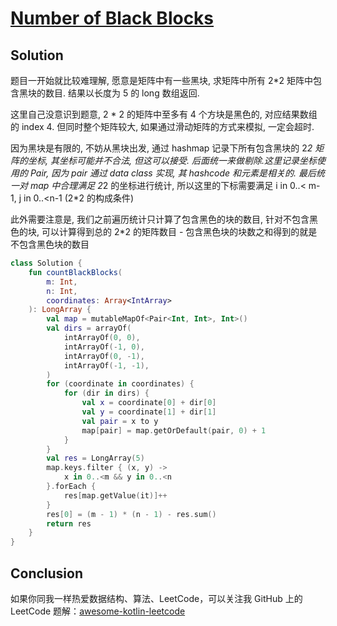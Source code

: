 # [Number of Black Blocks][title]

## Solution
题目一开始就比较难理解, 愿意是矩阵中有一些黑块, 求矩阵中所有 2*2 矩阵中包含黑块的数目.
结果以长度为 5 的 long 数组返回.

这里自己没意识到题意, 2 * 2 的矩阵中至多有 4 个方块是黑色的, 对应结果数组的 index 4.
但同时整个矩阵较大, 如果通过滑动矩阵的方式来模拟, 一定会超时.

因为黑块是有限的, 不妨从黑块出发, 通过 hashmap 记录下所有包含黑块的 2*2 矩阵的坐标, 其坐标可能并不合法,
但这可以接受. 后面统一来做剔除.这里记录坐标使用的 Pair, 因为 pair 通过 data class 实现, 其 hashcode 和元素是相关的.
最后统一对 map 中合理满足 2*2 的坐标进行统计,
所以这里的下标需要满足 i in 0..< m-1, j in 0..<n-1 (2*2 的构成条件)

此外需要注意是, 我们之前遍历统计只计算了包含黑色的块的数目, 针对不包含黑色的块,
可以计算得到总的 2*2 的矩阵数目 - 包含黑色块的块数之和得到的就是不包含黑色块的数目


```kotlin
class Solution {
    fun countBlackBlocks(
        m: Int,
        n: Int,
        coordinates: Array<IntArray>
    ): LongArray {
        val map = mutableMapOf<Pair<Int, Int>, Int>()
        val dirs = arrayOf(
            intArrayOf(0, 0),
            intArrayOf(-1, 0),
            intArrayOf(0, -1),
            intArrayOf(-1, -1),
        )
        for (coordinate in coordinates) {
            for (dir in dirs) {
                val x = coordinate[0] + dir[0]
                val y = coordinate[1] + dir[1]
                val pair = x to y
                map[pair] = map.getOrDefault(pair, 0) + 1
            }
        }
        val res = LongArray(5)
        map.keys.filter { (x, y) ->
            x in 0..<m && y in 0..<n
        }.forEach {
            res[map.getValue(it)]++
        }
        res[0] = (m - 1) * (n - 1) - res.sum()
        return res
    }
}


```
## Conclusion
如果你同我一样热爱数据结构、算法、LeetCode，可以关注我 GitHub 上的 LeetCode 题解：[awesome-kotlin-leetcode][akl]



[title]: https://leetcode-cn.com/problems/reorder-routes-to-make-all-paths-lead-to-the-city-zero/
[akl]: https://github.com/NightXlt/awesome-kotlin-leetcode
